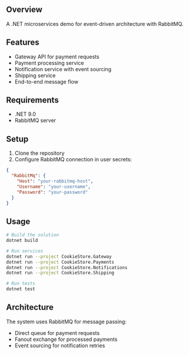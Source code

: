 ## Overview

A .NET microservices demo for event-driven architecture with RabbitMQ.

## Features

- Gateway API for payment requests
- Payment processing service
- Notification service with event sourcing
- Shipping service
- End-to-end message flow

## Requirements

- .NET 9.0
- RabbitMQ server

## Setup

1. Clone the repository
2. Configure RabbitMQ connection in user secrets:
```json
{
  "RabbitMq": {
    "Host": "your-rabbitmq-host",
    "Username": "your-username",
    "Password": "your-password"
  }
}
```

## Usage

```bash
# Build the solution
dotnet build

# Run services
dotnet run --project CookieStore.Gateway
dotnet run --project CookieStore.Payments
dotnet run --project CookieStore.Notifications
dotnet run --project CookieStore.Shipping

# Run tests
dotnet test
```

## Architecture

The system uses RabbitMQ for message passing:
- Direct queue for payment requests
- Fanout exchange for processed payments
- Event sourcing for notification retries